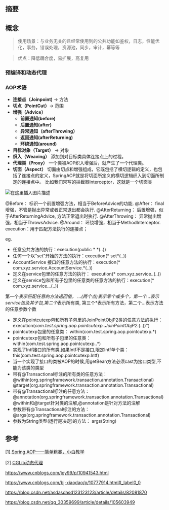 ## 摘要

## 概念

> 使用场景：与业务无关的且经常使用到的公共功能如鉴权，日志，性能优化，事务，错误处理，资源池，同步，审计，幂等等

>  优点：降低耦合度，易扩展，高复用

### 预编译和动态代理



### AOP术语

- **连接点（Joinpoint)** -> 方法
- **切点（PointCut）**-> 范围
- **增强（Advice）** 
  - **前置通知(before)**
  - **后置通知(after)**
  - **异常通知（afterThrowing）**
  - **返回通知(afterReturning)**
  - **环绕通知(around)**
- **目标对象（Target）** -> 对象
- **织入（Weaving）** 添加到对目标类具体连接点上的过程。
- **代理类（Proxy）** 一个类被AOP织入增强后，就产生了一个代理类。
- **切面（Aspect）** 切面由切点和增强组成，它既包括了横切逻辑的定义，也包括了连接点的定义，SpringAOP就是将切面所定义的横切逻辑织入到切面所制定的连接点中。
  比如我们常写的拦截器Interceptor，这就是一个切面类

![在这里插入图片描述](https://img-blog.csdnimg.cn/20190225155448621.jpg?x-oss-process=image/watermark,type_ZmFuZ3poZW5naGVpdGk,shadow_10,text_aHR0cHM6Ly9ibG9nLmNzZG4ubmV0L3FxXzQxOTgxMTA3,size_16,color_FFFFFF,t_70) 



@Before： 标识一个前置增强方法，相当于BeforeAdvice的功能.
@After： final增强，不管是抛出异常或者正常退出都会执行.
@AfterReturning： 后置增强，似于AfterReturningAdvice, 方法正常退出时执行.
@AfterThrowing： 异常抛出增强，相当于ThrowsAdvice.
@Around： 环绕增强，相当于MethodInterceptor.
execution：用于匹配方法执行的连接点；

eg.

- 任意公共方法的执行：execution(public * *(..))
- 任何一个以“set”开始的方法的执行：execution(* set*(..))
- AccountService 接口的任意方法的执行：execution(* com.xyz.service.AccountService.*(..))
- 定义在service包里的任意方法的执行： execution(* com.xyz.service.*.*(..))
- 定义在service包和所有子包里的任意类的任意方法的执行：execution(* com.xyz.service..*.*(..))

第一个*表示匹配任意的方法返回值， …(两个点)表示零个或多个，第一个…表示service包及其子包,第二个*表示所有类, 第三个*表示所有方法，第二个…表示方法的任意参数个数

- 定义在pointcutexp包和所有子包里的JoinPointObjP2类的任意方法的执行：execution(*com.test.spring.aop.pointcutexp..JoinPointObjP2.*(..))")
- pointcutexp包里的任意类： within(com.test.spring.aop.pointcutexp.*)
- pointcutexp包和所有子包里的任意类：within(com.test.spring.aop.pointcutexp..*)
- 实现了Intf接口的所有类,如果Intf不是接口,限定Intf单个类：this(com.test.spring.aop.pointcutexp.Intf)
- 当一个实现了接口的类被AOP的时候,用getBean方法必须cast为接口类型,不能为该类的类型
- 带有@Transactional标注的所有类的任意方法： @within(org.springframework.transaction.annotation.Transactional) @target(org.springframework.transaction.annotation.Transactional)
- 带有@Transactional标注的任意方法：
  @annotation(org.springframework.transaction.annotation.Transactional)
  @within和@target针对类的注解,@annotation是针对方法的注解
- 参数带有@Transactional标注的方法：@args(org.springframework.transaction.annotation.Transactional)
- 参数为String类型(运行是决定)的方法： args(String)

## 参考

[1].[Spring AOP——简单粗暴，小白教学](https://blog.csdn.net/qq_41981107/article/details/87920537)

[2].[CGLib动态代理](https://www.cnblogs.com/wyq1995/p/10945034.html)

https://www.cnblogs.com/joy99/p/10941543.html

https://www.cnblogs.com/bj-xiaodao/p/10777914.html#_label0_0

https://blog.csdn.net/asdasdasd123123123/article/details/82081870

https://blog.csdn.net/qq_30359699/article/details/105603949